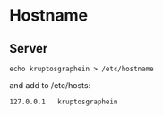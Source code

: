 # Hostname

## Server

```
echo kruptosgraphein > /etc/hostname
```

and add to /etc/hosts:
```
127.0.0.1 	kruptosgraphein
```
